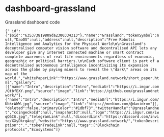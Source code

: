 # dashboard-grassland
Grassland dashboard code

```{"_id":{"$oid":"635373819809da2300334313"},"name":"Grassland","tokenSymbol":null,"DaoOS":null,"address":null,"description":"Free Robotic Intelligence and Analytics for the Physical World\n\nGrassland's decentralised computer vision software and decentralised API lets any developer give any internet connected machine or smart contract complete awareness of real life environments regardless of economic, geographic or political barriers.\n\nEach software client is part of a decentralised autonomous intelligence incentivizing its expansion across the globe by paying miners to reveal the \"dark\" areas on its map of the world.","whitePaperLink":"https://www.grassland.network/short_paper.html","gallery":[{"name":"Intro","description":"Intro","mediaUrl":"https://i.imgur.com/QtbfEXY.png","source":"image","link":"https://github.com/grasslandnetwork/"},{"name":"Intro","description":"Intro","mediaUrl":"https://i.imgur.com/UbkrWWW.jpg","source":"image","link":"https://medium.com/@davidrom"}],"deleted":false,"primaryColor":"#1dbf73","twitterHandle":"@grasslandnet","coingeckoId":null,"snapshotId":null,"logo":"https://i.imgur.com/iwqQ6IG.jpg","telegramLink":null,"discordLink":"https://discord.com/invite/XXyDkrqAcg","website":"https://www.grassland.network/","tokenDescription":".","tokenTradeLink":null,"tags":["Blockchain protocols","Ecosystems"]}```
